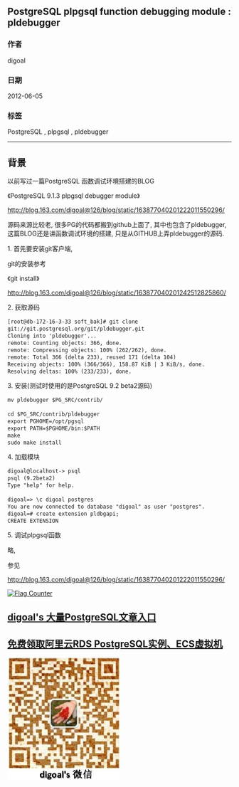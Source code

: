 ## PostgreSQL plpgsql function debugging module : pldebugger  
                                                                                          
### 作者                                                                                             
digoal                                                                                     
                                                                                      
### 日期                                                                                                                                                         
2012-06-05                                                                                   
                                                                                         
### 标签                                                                                      
PostgreSQL , plpgsql , pldebugger    
                                                                                                                                                            
----                                                                                                                                                      
                                                                                                                                                               
## 背景                         
以前写过一篇PostgreSQL 函数调试环境搭建的BLOG  
  
《PostgreSQL 9.1.3 plpgsql debugger module》  
  
http://blog.163.com/digoal@126/blog/static/163877040201222011550296/  
  
源码来源比较老, 很多PG的代码都搬到github上面了, 其中也包含了pldebugger, 这篇BLOG还是讲函数调试环境的搭建, 只是从GITHUB上弄pldebugger的源码.  
  
1\. 首先要安装git客户端,  
  
git的安装参考  
  
《git install》  
  
http://blog.163.com/digoal@126/blog/static/163877040201242512825860/  
  
2\. 获取源码  
  
```  
[root@db-172-16-3-33 soft_bak]# git clone git://git.postgresql.org/git/pldebugger.git  
Cloning into 'pldebugger'...  
remote: Counting objects: 366, done.  
remote: Compressing objects: 100% (262/262), done.  
remote: Total 366 (delta 233), reused 171 (delta 104)  
Receiving objects: 100% (366/366), 158.87 KiB | 3 KiB/s, done.  
Resolving deltas: 100% (233/233), done.  
```  
  
3\. 安装(测试时使用的是PostgreSQL 9.2 beta2源码)  
  
```  
mv pldebugger $PG_SRC/contrib/  
  
cd $PG_SRC/contrib/pldebugger  
export PGHOME=/opt/pgsql  
export PATH=$PGHOME/bin:$PATH  
make  
sudo make install  
```  
  
4\. 加载模块  
  
```  
digoal@localhost-> psql  
psql (9.2beta2)  
Type "help" for help.  
  
digoal=> \c digoal postgres  
You are now connected to database "digoal" as user "postgres".  
digoal=# create extension pldbgapi;  
CREATE EXTENSION  
```  
  
5\. 调试plpgsql函数  
  
略,   
  
参见  
  
http://blog.163.com/digoal@126/blog/static/163877040201222011550296/  
  
<a rel="nofollow" href="http://info.flagcounter.com/h9V1"  ><img src="http://s03.flagcounter.com/count/h9V1/bg_FFFFFF/txt_000000/border_CCCCCC/columns_2/maxflags_12/viewers_0/labels_0/pageviews_0/flags_0/"  alt="Flag Counter"  border="0"  ></a>  
  
  
  
  
  
  
## [digoal's 大量PostgreSQL文章入口](https://github.com/digoal/blog/blob/master/README.md "22709685feb7cab07d30f30387f0a9ae")
  
  
## [免费领取阿里云RDS PostgreSQL实例、ECS虚拟机](https://free.aliyun.com/ "57258f76c37864c6e6d23383d05714ea")
  
  
![digoal's weixin](../pic/digoal_weixin.jpg "f7ad92eeba24523fd47a6e1a0e691b59")
  
